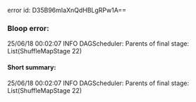 error id: D35B96mIaXnQdHBLgRPw1A==
### Bloop error:

25/06/18 00:02:07 INFO DAGScheduler: Parents of final stage: List(ShuffleMapStage 22)
#### Short summary: 

25/06/18 00:02:07 INFO DAGScheduler: Parents of final stage: List(ShuffleMapStage 22)